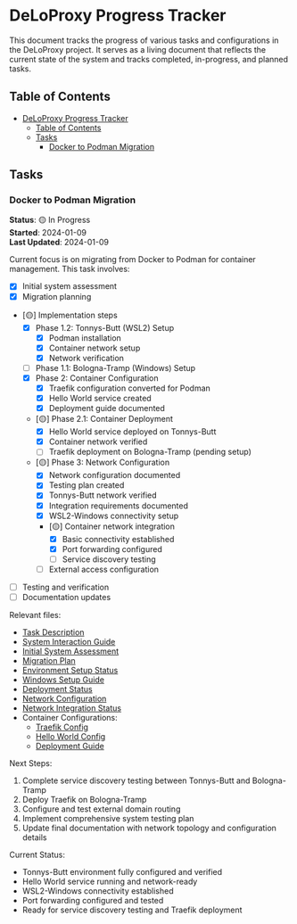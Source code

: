 # DeLoProxy Progress Tracker

This document tracks the progress of various tasks and configurations in the DeLoProxy project. It serves as a living document that reflects the current state of the system and tracks completed, in-progress, and planned tasks.

## Table of Contents
- [DeLoProxy Progress Tracker](#deloproxy-progress-tracker)
  - [Table of Contents](#table-of-contents)
  - [Tasks](#tasks)
    - [Docker to Podman Migration](#docker-to-podman-migration)

## Tasks

### Docker to Podman Migration
**Status**: 🟡 In Progress  
**Started**: 2024-01-09  
**Last Updated**: 2024-01-09

Current focus is on migrating from Docker to Podman for container management. This task involves:
- [x] Initial system assessment
- [x] Migration planning
- [🟡] Implementation steps
  - [x] Phase 1.2: Tonnys-Butt (WSL2) Setup
    - [x] Podman installation
    - [x] Container network setup
    - [x] Network verification
  - [ ] Phase 1.1: Bologna-Tramp (Windows) Setup
  - [x] Phase 2: Container Configuration
    - [x] Traefik configuration converted for Podman
    - [x] Hello World service created
    - [x] Deployment guide documented
  - [🟡] Phase 2.1: Container Deployment
    - [x] Hello World service deployed on Tonnys-Butt
    - [x] Container network verified
    - [ ] Traefik deployment on Bologna-Tramp (pending setup)
  - [🟡] Phase 3: Network Configuration
    - [x] Network configuration documented
    - [x] Testing plan created
    - [x] Tonnys-Butt network verified
    - [x] Integration requirements documented
    - [x] WSL2-Windows connectivity setup
    - [🟡] Container network integration
      - [x] Basic connectivity established
      - [x] Port forwarding configured
      - [ ] Service discovery testing
    - [ ] External access configuration
- [ ] Testing and verification
- [ ] Documentation updates

Relevant files:
- [Task Description](task.md)
- [System Interaction Guide](System%20Interaction%20Guide.md)
- [Initial System Assessment](initial_system_assessment.md)
- [Migration Plan](migration_plan.md)
- [Environment Setup Status](environment_setup_status.md)
- [Windows Setup Guide](windows_setup_guide.md)
- [Deployment Status](deployment_status.md)
- [Network Configuration](network_configuration.md)
- [Network Integration Status](network_integration_status.md)
- Container Configurations:
  - [Traefik Config](container_configs/traefik-compose.yaml)
  - [Hello World Config](container_configs/hello-world-compose.yaml)
  - [Deployment Guide](container_configs/deployment_guide.md)

Next Steps:
1. Complete service discovery testing between Tonnys-Butt and Bologna-Tramp
2. Deploy Traefik on Bologna-Tramp
3. Configure and test external domain routing
4. Implement comprehensive system testing plan
5. Update final documentation with network topology and configuration details

Current Status:
- Tonnys-Butt environment fully configured and verified
- Hello World service running and network-ready
- WSL2-Windows connectivity established
- Port forwarding configured and tested
- Ready for service discovery testing and Traefik deployment
